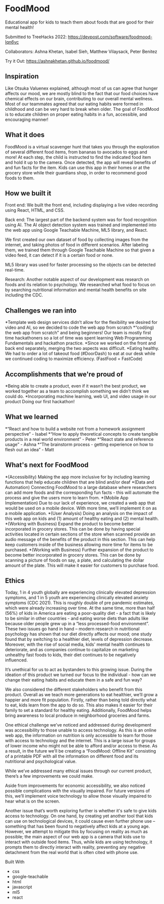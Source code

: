 # FoodMood
Educational app for kids to teach them about foods that are good for their mental health!

Submitted to TreeHacks 2022: https://devpost.com/software/foodmood-lqn6yc

Collaborators: Ashna Khetan, Isabel Sieh, Matthew Vilaysack, Peter Benitez

Try it Out: https://ashnakhetan.github.io/foodmood/

## Inspiration
Like Otsuka Valuenex explained, although most of us can agree that hunger affects our mood, we are mostly blind to the fact that our food choices have chemical effects on our brain, contributing to our overall mental wellness. Most of our teammates agreed that our eating habits were formed in childhood and can be very hard to break when older. The goal of FoodMood is to educate children on proper eating habits in a fun, accessible, and encouraging manner!

## What it does
FoodMood is a virtual scavenger hunt that takes you through the exploration of several different food items, from bananas to avocados to eggs and more! At each step, the child is instructed to find the indicated food item and hold it up to the camera. Once detected, the app will reveal benefits of and fun facts for the item. Kids can use this app in their homes or at the grocery store while their guardians shop, in order to recommend good foods to them.

## How we built it
Front end: We built the front end, including displaying a live video recording using React, HTML, and CSS.

Back end: The largest part of the backend system was for food recognition using AI. The AI object detection system was trained and implemented into the web app using Google Teachable Machine, ML5 library, and React.

We first created our own dataset of food by collecting images from the internet, and taking photos of food in different scenarios. After labeling them, we trained them through Google Teachable Machine so that given a video feed, it can detect if it is a certain food or none.

ML5 library was used for faster processing so the objects can be detected real-time.

Research: Another notable aspect of our development was research on foods and its relation to psychology. We researched what food to focus on by searching nutritional information and mental health benefits on site including the CDC.

## Challenges we ran into
*Template web design services didn’t allow for the flexibility we desired for video and AI, so we decided to code the web app from scratch
*“cod(ing) the web app from scratch” and being beginners! Our team is mostly first time hackathoners so a lot of time was spent learning Web Programming Fundamentals and hackathon practice.
*Since we worked on the front and back end separately, merging the two aspects was difficult.
*Eating healthy. We had to order a lot of takeout food (#DoorDash) to eat at our desk while we continued coding to maximize efficiency. (FastFood = FastCode)

## Accomplishments that we're proud of
*Being able to create a product, even if it wasn’t the best product, we worked together as a team to accomplish something we didn’t think we could do. *Incorporating machine learning, web UI, and video usage in our product Doing our first hackathon!

## What we learned
*“React and how to build a website not from a homework assignment perspective” - Isabel
*“How to apply theoretical concepts to create tangible products in a real world environment” - Peter
*“React state and reference usage” - Ashna
*“The brainstorm process - getting experience on how to flesh out an idea” - Matt

## What's next for FoodMood
*(Accessibility) Making the app more inclusive for by including learning functions that help educate children that are blind and/or deaf
*(Data and Automation) Connecting FoodMood to a large database where researchers can add more foods and the corresponding fun facts - this will automate the process and give the users more to learn from.
*(Mobile App Implementation) Due to our lack of experience, we created a web app that would be used on a mobile device. With more time, we’ll implement it on as a mobile application.
*(User Analysis) Doing an analysis on the impact of this web app on kids and (1) amount of healthy eating and (2) mental health.
*(Working with Business) Expand the product to become better incorporated in grocery stores. This can be done by having special activities located in certain sections of the store when scanned provide an audio message of the benefits of the product in this section. This can help keep customers inside of the business allowing more time for items to be purchased.
*(Working with Business) Further expansion of the product to become better incorporated in grocery stores. This can be done by scanning a picture of foods on say, a plate, and calculating the dollar amount of the plate. This will make it easier for customers to purchase food.

## Ethics
Today, 1 in 4 youth globally are experiencing clinically elevated depression symptoms, and 1 in 5 youth are experiencing clinically elevated anxiety symptoms (CDC 2021). This is roughly double of pre pandemic estimates, which were already increasing over time. At the same time, more than half (56%) of kids in America are eating a poor-quality diet - a fact that is likely to be similar in other countries - and eating worse diets than adults like because older people grew up in a “less processed-food environment”. These two issues go hand in hand – modern research in nutritional psychology has shown that our diet directly affects our mood; one study found that by switching to a healthier diet, levels of depression decrease. Moreover, with the rise of social media, kids' mental health continues to deteriorate, and as companies continue to capitalize on marketing unhealthy fast foods to kids, their diet continues to be negatively influenced.

It’s unethical for us to act as bystanders to this growing issue. During the ideation of this product we turned our focus to the individual - how can we change their eating habits and educate them in a safe and fun way?

We also considered the different stakeholders who benefit from this product. Overall as we teach more generations to eat healthier, we’ll grow a happier and more fit population. Firstly, rather than being told directly what to eat, kids learn from the app to do so. This also makes it easier for their family to set a standard for healthy eating. Additionally, FoodMood helps bring awareness to local produce in neighborhood groceries and farms.

One ethical challenge we’ve noticed and addressed during development was accessibility to those unable to access technology. As this is an online web app, the information on nutrition is only accessible to learn for those with access to technology and the internet. This is a large issue for groups of lower income who might not be able to afford and/or access to these. As a result, in the future we’ll be creating a “FoodMood: Offline Kit” consisting of a printable PDF with all the information on different food and its nutritional and psychological value.

While we’ve addressed many ethical issues through our current product, there’s a few improvements we could make.

Aside from improvements for economic accessibility, we also noticed possible complications with the visually impaired. For future versions of this, we’ll implement voice technology to allow those visually impaired to hear what is on the screen.

Another issue that’s worth exploring further is whether it's safe to give kids access to technology. On one hand, by creating yet another tool that kids can use on technological devices, it could cause even further phone use – something that has been found to negatively affect kids at a young age. However, we attempt to mitigate this by focusing on reality as much as possible; the main aspect of our web app is a camera that kids use to interact with outside food items. Thus, while kids are using technology, it prompts them to directly interact with reality, preventing any negative detachment from the real world that is often cited with phone use.

Built With
- css
- google-teachable
- html
- javascript
- ml5
- react
